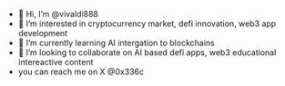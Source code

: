 - 👋 Hi, I’m @vivaldi888
- 👀 I’m interested in cryptocurrency market, defi innovation, web3 app development
- 🌱 I’m currently learning AI intergation to blockchains
- 💞️ I’m looking to collaborate on AI based defi apps, web3 educational intereactive content
- you can reach me on X @0x336c
<!---
vivaldi888/vivaldi888 is a ✨ special ✨ repository because its `README.md` (this file) appears on your GitHub profile.
You can click the Preview link to take a look at your changes.
--->
